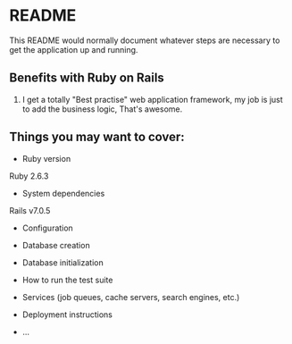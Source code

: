 # README

This README would normally document whatever steps are necessary to get the
application up and running.

## Benefits with Ruby on Rails

1. I get a totally "Best practise" web application framework, my job is just to add the business logic, That's awesome.

## Things you may want to cover:

* Ruby version

Ruby 2.6.3

* System dependencies

Rails v7.0.5

* Configuration

* Database creation

* Database initialization

* How to run the test suite

* Services (job queues, cache servers, search engines, etc.)

* Deployment instructions

* ...
